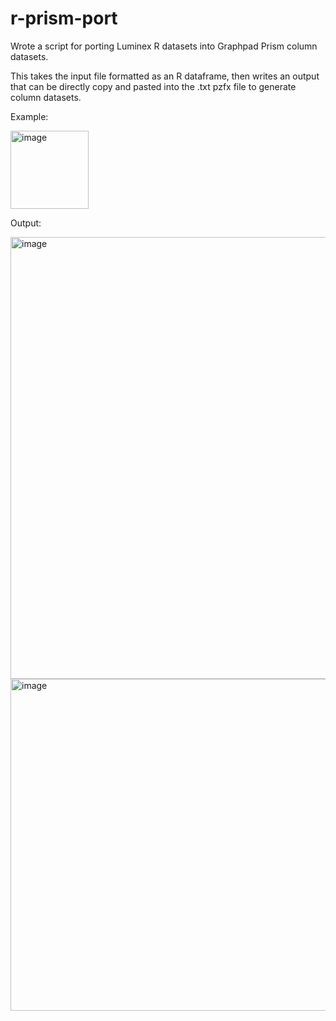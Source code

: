 # r-prism-port
Wrote a script for porting Luminex R datasets into Graphpad Prism column datasets.

This takes the input file formatted as an R dataframe, then writes an output that can be directly copy and pasted into the .txt pzfx file to generate column datasets.

Example:


<img width="125" alt="image" src="https://github.com/xihuiyin/r-prism-port/assets/36392508/0bfec193-0824-4d45-a977-2750b3872486">

Output:


<img width="707" alt="image" src="https://github.com/xihuiyin/r-prism-port/assets/36392508/36589ffb-3236-4a57-9f61-05e0fe59736c">


<img width="531" alt="image" src="https://github.com/xihuiyin/r-prism-port/assets/36392508/e166e27d-7a60-4cfc-9e4c-12a75dbd5df1">

